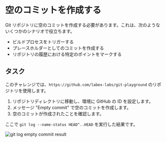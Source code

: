# 空のコミットを作成する

Git リポジトリに空のコミットを作成する必要があります。これは、次のようないくつかのシナリオで役立ちます。

- ビルドプロセスをトリガーする
- プレースホルダーとしてのコミットを作成する
- リポジトリの履歴における特定のポイントをマークする

## タスク

このチャレンジでは、`https://github.com/labex-labs/git-playground` のリポジトリを使用します。

1. リポジトリディレクトリに移動し、環境に GitHub の ID を設定します。
2. メッセージ "Empty commit" で空のコミットを作成します。
3. 空のコミットが作成されたことを確認します。

ここで `git log --name-status HEAD^..HEAD` を実行した結果です。

![git log empty commit result](../assets/challenge-create-empty-commit-step1-1.png)
